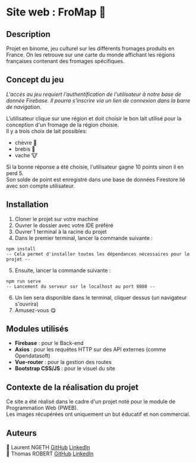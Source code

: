 # Site web : FroMap :cheese:

## Description

Projet en binome, jeu culturel sur les différents fromages produits en France. On les retrouve sur une carte du monde affichant les régions françaises contenant des fromages spécifiques.

## Concept du jeu

*L'accès au jeu requiert l'authentification de l'utilisateur à notre base de donnée Firebase. Il pourra s'inscrire via un lien de connexion dans la barre de navigation.*

L’utilisateur clique sur une région et doit choisir le bon lait utilisé pour la conception d'un fromage de la région choisie.  
Il y a trois choix de lait possibles: 
- chèvre :goat:
- brebis :sheep:
- vache :cow:

Si la bonne réponse a été choisie, l'utilisateur gagne 10 points sinon il en perd 5.   
Son solde de point est enregistré dans une base de données Firestore lié avec son compte utilisateur.

## Installation

1. Cloner le projet sur votre machine
2. Ouvrer le dossier avec votre IDE préféré
3. Ouvrer 1 terminal à la racine du projet
4. Dans le premier terminal, lancer la commande suivante :
```text
npm install
-- Cela permet d'installer toutes les dépendances nécessaires pour le projet --
```
5. Ensuite, lancer la commande suivante :
```text
npm run serve
-- Lancement du serveur sur le localhost au port 8080 --
```
6. Un lien sera disponible dans le terminal, cliquer dessus (un navigateur s'ouvrira)
7. Amusez-vous :yum:

## Modules utilisés
- __Firebase__ : pour le Back-end
- __Axios__ : pour les requètes HTTP sur des API externes (comme Opendatasoft)
- __Vue-router__ : pour la gestion des routes
- __Bootstrap CSS/JS__ : pour le visuel du site

## Contexte de la réalisation du projet

Ce site a été réalisé dans le cadre d'un projet noté pour le module de Programmation Web (PWEB).  
Les images récupérées ont uniquement un but éducatif et non commercial.

## Auteurs

:bear: Laurent NGETH
[GitHub](https://github.com/lngeth)
[LinkedIn](https://www.linkedin.com/in/laurentngeth/)  
:boy: Thomas ROBERT
[GitHub](https://github.com/thmsrbrt)
[LinkedIn](https://www.linkedin.com/in/thomas-robert1/)
